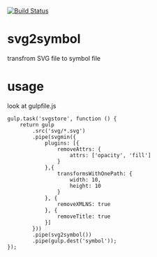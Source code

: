 [![Build Status](https://travis-ci.org/sunshiner/svg2symbol.svg?branch=master)](https://travis-ci.org/sunshiner/svg2symbol)

# svg2symbol
transfrom SVG file to symbol file

# usage

look at gulpfile.js

```
gulp.task('svgstore', function () {
    return gulp
        .src('svg/*.svg')
        .pipe(svgmin({
            plugins: [{
                removeAttrs: {
                    attrs: ['opacity', 'fill']
                }
            },{
                transformsWithOnePath: {
                    width: 10,
                    height: 10
                }
            }, {
                removeXMLNS: true
            }, {
                removeTitle: true
            }]
        }))
        .pipe(svg2symbol())
        .pipe(gulp.dest('symbol'));
});

```

